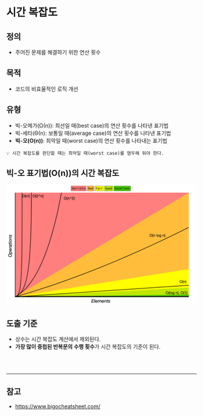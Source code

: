 # 시간 복잡도

## 정의

- 주어진 문제를 해결하기 위한 연산 횟수

## 목적

- 코드의 비효율적인 로직 개선

## 유형

- 빅-오메가(Ω(n)): 최선일 때(best case)의 연산 횟수를 나타낸 표기법
- 빅-세타(Θ(n): 보통일 때(average case)의 연산 횟수를 나타낸 표기법
- **빅-오(O(n))**: 최악일 때(worst case)의 연산 횟수를 나타내는 표기법

`💡 시간 복잡도를 판단할 때는 최악일 때(worst case)를 염두해 둬야 한다.`

## 빅-오 표기법(O(n))의 시간 복잡도

![Time Complexity](../pics/time_complexity.png)

## 도출 기준

- 상수는 시간 복잡도 계산에서 제외된다.
- **가장 많이 중첩된 반복문의 수행 횟수**가 시간 복잡도의 기준이 된다.

<br>
</br>

---

## 참고

- https://www.bigocheatsheet.com/
